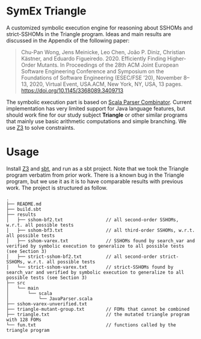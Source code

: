 # SymEx Triangle

A customized symbolic execution engine for reasoning about SSHOMs and
strict-SSHOMs in the Triangle program. Ideas and main results are discussed in
the Appendix of the following paper:

>Chu-Pan Wong, Jens Meinicke, Leo Chen, João P. Diniz, Christian Kästner,
>and Eduardo Figueiredo. 2020. Efficiently Finding Higher-Order Mutants. In
>Proceedings of the 28th ACM Joint European Software Engineering Conference
>and Symposium on the Foundations of Software Engineering (ESEC/FSE ’20),
>November 8–13, 2020, Virtual Event, USA.ACM, New York, NY, USA, 13 pages.
>https://doi.org/10.1145/3368089.3409713

The symbolic execution part is based on [Scala Parser
Combinator](https://github.com/scala/scala-parser-combinators). Current
implementation has very limited support for Java language features, but should
work fine for our study subject **Triangle** or other similar programs that
mainly use basic arithmetic computations and simple branching. We use
[Z3](https://github.com/Z3Prover/z3) to solve constraints. 

# Usage

Install [Z3](https://github.com/Z3Prover/z3) and
[sbt](https://www.scala-sbt.org/download.html), and run as a sbt project. Note
that we took the Triangle program verbatim from prior work. There is a known bug in the
Triangle program, but we use it as it is to have comparable results with
previous work. The project is structured as follow.

```plain
.
├── README.md
├── build.sbt
├── results
│   ├── sshom-bf2.txt                // all second-order SSHOMs, w.r.t. all possible tests
│   ├── sshom-bf3.txt                // all third-order SSHOMs, w.r.t. all possible tests
│   ├── sshom-varex.txt              // SSHOMs found by search_var and verified by symbolic execution to generalize to all possible tests (see Section 3)
│   ├── strict-sshom-bf2.txt         // all second-order strict-SSHOMs, w.r.t. all possible tests
│   └── strict-sshom-varex.txt       // strict-SSHOMs found by search_var and verified by symbolic execution to generalize to all possible tests (see Section 3)
├── src
│   └── main
│       └── scala
│           └── JavaParser.scala     
├── sshom-varex-unverified.txt
├── triangle-mutant-group.txt        // FOMs that cannot be combined 
├── triangle.txt                     // the mutated triangle program with 128 FOMs
└── fun.txt                          // functions called by the triangle program
```
